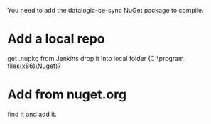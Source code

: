 You need to add the datalogic-ce-sync NuGet package to compile.

# Add a local repo
get .nupkg from Jenkins
drop it into local folder (C:\program files(x86)\Nuget)?

# Add from nuget.org
find it and add it.

